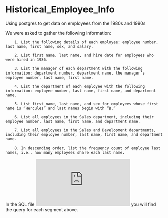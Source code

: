 # Historical_Employee_Info
Using postgres to get data on employees from the 1980s and 1990s

We were asked to gather the following information:

        1. List the following details of each employee: employee number, last name, first name, sex, and salary.
        
        2. List first name, last name, and hire date for employees who were hired in 1986.
        
        3. List the manager of each department with the following information: department number, department name, the manager’s employee number, last name, first name.
        
        4. List the department of each employee with the following information: employee number, last name, first name, and department name.
        
        5. List first name, last name, and sex for employees whose first name is “Hercules” and last names begin with “B.”
        
        6. List all employees in the Sales department, including their employee number, last name, first name, and department name.
        
        7. List all employees in the Sales and Development departments, including their employee number, last name, first name, and department name.
        
        8. In descending order, list the frequency count of employee last names, i.e., how many employees share each last name.
        
In the SQL file ![Employee_db Queries](https://github.com/savi09/Historical_Employee_Info/blob/main/Employee_db%20Queries.sql) you will find the query for each segment above.

